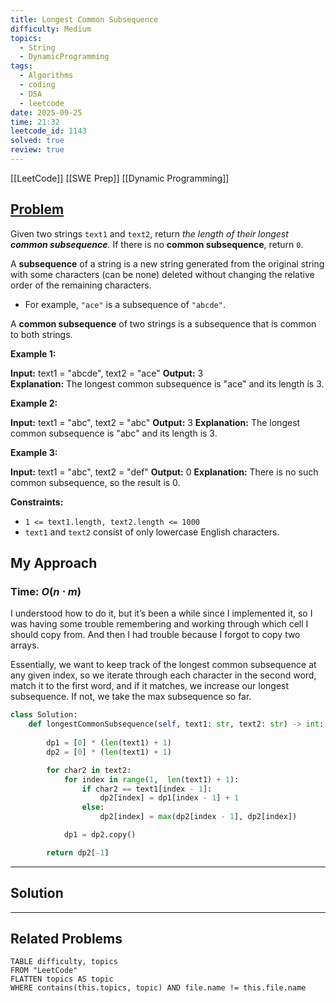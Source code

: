 ```yaml
---
title: Longest Common Subsequence
difficulty: Medium
topics:
  - String
  - DynamicProgramming
tags:
  - Algorithms
  - coding
  - DSA
  - leetcode
date: 2025-09-25
time: 21:32
leetcode_id: 1143
solved: true
review: true
---
```

[[LeetCode]]
[[SWE Prep]]
[[Dynamic Programming]]
## [Problem](https://leetcode.com/problems/longest-common-subsequence/description/)

Given two strings `text1` and `text2`, return _the length of their longest **common subsequence**._ If there is no **common subsequence**, return `0`.

A **subsequence** of a string is a new string generated from the original string with some characters (can be none) deleted without changing the relative order of the remaining characters.

- For example, `"ace"` is a subsequence of `"abcde"`.

A **common subsequence** of two strings is a subsequence that is common to both strings.

**Example 1:**

**Input:** text1 = "abcde", text2 = "ace" 
**Output:** 3  
**Explanation:** The longest common subsequence is "ace" and its length is 3.

**Example 2:**

**Input:** text1 = "abc", text2 = "abc"
**Output:** 3
**Explanation:** The longest common subsequence is "abc" and its length is 3.

**Example 3:**

**Input:** text1 = "abc", text2 = "def"
**Output:** 0
**Explanation:** There is no such common subsequence, so the result is 0.

**Constraints:**

- `1 <= text1.length, text2.length <= 1000`
- `text1` and `text2` consist of only lowercase English characters.

## My Approach
### Time: $O(n \cdot m)$

I understood how to do it, but it’s been a while since I implemented it, so I was having some trouble remembering and working through which cell I should copy from. And then I had trouble because I forgot to copy two arrays.

Essentially, we want to keep track of the longest common subsequence at any given index, so we iterate through each character in the second word, match it to the first word, and if it matches, we increase our longest subsequence. If not, we take the max subsequence so far.

```python
class Solution:
    def longestCommonSubsequence(self, text1: str, text2: str) -> int:
        
        dp1 = [0] * (len(text1) + 1)
        dp2 = [0] * (len(text1) + 1)

        for char2 in text2:
            for index in range(1,  len(text1) + 1):
                if char2 == text1[index - 1]:
                    dp2[index] = dp1[index - 1] + 1
                else:
                    dp2[index] = max(dp2[index - 1], dp2[index])

            dp1 = dp2.copy()

        return dp2[-1]
```


---
## Solution




---
## Related Problems
```dataview
TABLE difficulty, topics
FROM "LeetCode"
FLATTEN topics AS topic
WHERE contains(this.topics, topic) AND file.name != this.file.name
```